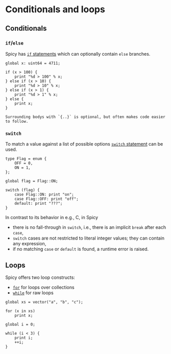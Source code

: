 # Conditionals and loops

## Conditionals

### `if`/`else`

Spicy has [`if`
statements](https://docs.zeek.org/projects/spicy/en/latest/programming/language/statements.html#if)
which can optionally contain `else` branches.

```spicy
global x: uint64 = 4711;

if (x > 100) {
    print "%d > 100" % x;
} else if (x > 10) {
    print "%d > 10" % x;
} else if (x > 1) {
    print "%d > 1" % x;
} else {
    print x;
}
```

```admonish
Surrounding bodys with `{..}` is optional, but often makes code easier to follow.
```

### `switch`

To match a value against a list of possible options [`switch`
statement](https://docs.zeek.org/projects/spicy/en/latest/programming/language/statements.html#switch)
can be used.

```spicy
type Flag = enum {
    OFF = 0,
    ON = 1,
};

global flag = Flag::ON;

switch (flag) {
    case Flag::ON: print "on";
    case Flag::OFF: print "off";
    default: print "???";
}
```

In contrast to its behavior in e.g., C, in Spicy

- there is no fall-through in `switch`, i.e., there is an implicit `break` after each `case`,
- `switch` cases are not restricted to literal integer values; they can contain any expression,
- if no matching `case` or `default` is found, a runtime error is raised.

## Loops

Spicy offers two loop constructs:

- [`for`](https://docs.zeek.org/projects/spicy/en/latest/programming/language/statements.html#if)
  for loops over collections
- [`while`](https://docs.zeek.org/projects/spicy/en/latest/programming/language/statements.html#while)
  for raw loops

```spicy
global xs = vector("a", "b", "c");

for (x in xs)
    print x;
```

```spicy
global i = 0;

while (i < 3) {
    print i;
    ++i;
}
```
